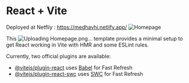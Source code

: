 # React + Vite
Deployed at Netfliy : https://medhavhi.netlify.app/
![Homepage](https://github.com/abiral2057/medhavi/assets/98310348/5f583ca9-5504-4c3d-b53d-f0f6dda046ff)


This ![Uploading Homepage.png…]()
template provides a minimal setup to get React working in Vite with HMR and some ESLint rules.

Currently, two official plugins are available:

- [@vitejs/plugin-react](https://github.com/vitejs/vite-plugin-react/blob/main/packages/plugin-react/README.md) uses [Babel](https://babeljs.io/) for Fast Refresh
- [@vitejs/plugin-react-swc](https://github.com/vitejs/vite-plugin-react-swc) uses [SWC](https://swc.rs/) for Fast Refresh
